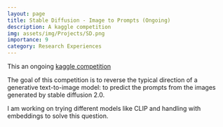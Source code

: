 ```yaml
---
layout: page
title: Stable Diffusion - Image to Prompts (Ongoing)
description: A kaggle competition
img: assets/img/Projects/SD.png
importance: 9
category: Research Experiences
---
```


This an ongoing [kaggle competition](https://www.kaggle.com/competitions/stable-diffusion-image-to-prompts/overview)

The goal of this competition is to reverse the typical direction of a generative text-to-image model: to predict the prompts from the images generated by stable diffusion 2.0.

I am working on trying different models like CLIP and handling with embeddings to solve this question.